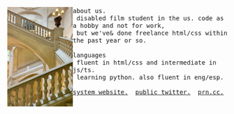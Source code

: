 <p float="left">
    <img align="left" width="150px" src="./img/stairs.webp">
    <p float="left">
        <samp>
          about us.
          <br />
          &nbsp;disabled film student in the us. code as a hobby and not for work, <br />
          &nbsp;but we've& done freelance html/css within the past year or so.
          <br />
          <br />
        </samp>
        <!-- languages -->
        <samp>
          languages
          <br />
          &nbsp;fluent in html/css and intermediate in js/ts. <br />
          &nbsp;learning python. also fluent in eng/esp.
          <br />
          <br />
        </samp>
        <!-- hyperlinks -->
        <samp>
          <a href="https://louvre.surge.sh">system website.</a>&nbsp; <a href="https://x.com/lesbrinas">public twitter.</a>&nbsp; <a href="https://pronouns.cc/@louvre">prn.cc.</a>
        </samp>
        <br>
        <br>
    </p>
</p>

